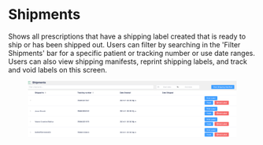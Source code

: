 # Shipments

Shows all prescriptions that have a shipping label created that is ready to ship or has been shipped out. Users can filter by searching in the 'Filter Shipments' bar for a specific patient or tracking number or use date ranges. Users can also view shipping manifests, reprint shipping labels, and track and void labels on this screen.

<figure><img src="../../.gitbook/assets/image (405).png" alt=""><figcaption></figcaption></figure>
